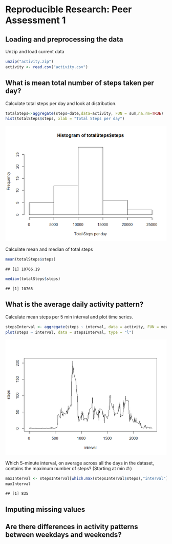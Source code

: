 # Reproducible Research: Peer Assessment 1

## Loading and preprocessing the data

Unzip and load current data

```r
unzip("activity.zip")
activity <- read.csv("activity.csv")
```


## What is mean total number of steps taken per day?

Calculate total steps per day and look at distribution.

```r
totalSteps<-aggregate(steps~date,data=activity, FUN = sum,na.rm=TRUE)
hist(totalSteps$steps, xlab = "Total Steps per day")
```

![](PA1_template_files/figure-html/unnamed-chunk-2-1.png) 

Calculate mean and median of total steps

```r
mean(totalSteps$steps)
```

```
## [1] 10766.19
```

```r
median(totalSteps$steps)
```

```
## [1] 10765
```


## What is the average daily activity pattern?

Calculate mean steps per 5 min interval and plot time series.


```r
stepsInterval <- aggregate(steps ~ interval, data = activity, FUN = mean, na.rm = TRUE)
plot(steps ~ interval, data = stepsInterval, type = "l")
```

![](PA1_template_files/figure-html/unnamed-chunk-4-1.png) 

Which 5-minute interval, on average across all the days in the dataset, contains the maximum number of steps? (Starting at min #:)

```r
maxInterval <- stepsInterval[which.max(stepsInterval$steps),"interval"]
maxInterval
```

```
## [1] 835
```


## Imputing missing values



## Are there differences in activity patterns between weekdays and weekends?
